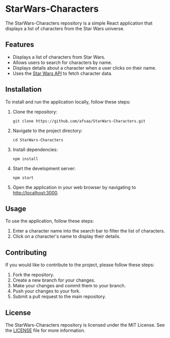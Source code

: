 # StarWars-Characters

The StarWars-Characters repository is a simple React application that displays a list of characters from the Star Wars universe.

## Features

- Displays a list of characters from Star Wars.
- Allows users to search for characters by name.
- Displays details about a character when a user clicks on their name.
- Uses the [Star Wars API](https://swapi.dev/) to fetch character data.

## Installation

To install and run the application locally, follow these steps:

1. Clone the repository:

   ```
   git clone https://github.com/afsaa/StarWars-Characters.git
   ```

2. Navigate to the project directory:

   ```
   cd StarWars-Characters
   ```

3. Install dependencies:

   ```
   npm install
   ```

4. Start the development server:

   ```
   npm start
   ```

5. Open the application in your web browser by navigating to [http://localhost:3000](http://localhost:3000).

## Usage

To use the application, follow these steps:

1. Enter a character name into the search bar to filter the list of characters.
2. Click on a character's name to display their details.

## Contributing

If you would like to contribute to the project, please follow these steps:

1. Fork the repository.
2. Create a new branch for your changes.
3. Make your changes and commit them to your branch.
4. Push your changes to your fork.
5. Submit a pull request to the main repository.

## License

The StarWars-Characters repository is licensed under the MIT License. See the [LICENSE](https://github.com/afsaa/StarWars-Characters/blob/main/LICENSE) file for more information.
